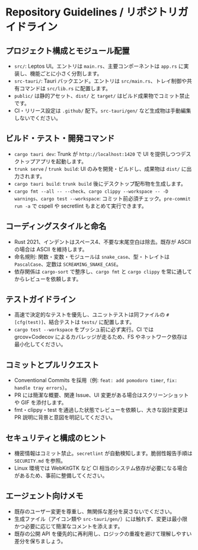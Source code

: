 # Repository Guidelines / リポジトリガイドライン

## プロジェクト構成とモジュール配置
- `src/`: Leptos UI。エントリは `main.rs`、主要コンポーネントは `app.rs` に実装し、機能ごとに小さく分割します。
- `src-tauri/`: Tauri バックエンド。エントリは `src/main.rs`、トレイ制御や共有コマンドは `src/lib.rs` に配置します。
- `public/` は静的アセット、`dist/` と `target/` はビルド成果物でコミット禁止です。
- CI・リリース設定は `.github/` 配下。`src-tauri/gen/` など生成物は手動編集しないでください。

## ビルド・テスト・開発コマンド
- `cargo tauri dev`: Trunk が `http://localhost:1420` で UI を提供しつつデスクトップアプリを起動します。
- `trunk serve` / `trunk build`: UI のみを開発・ビルドし、成果物は `dist/` に出力されます。
- `cargo tauri build`: `trunk build` 後にデスクトップ配布物を生成します。
- `cargo fmt --all -- --check`、`cargo clippy --workspace -- -D warnings`、`cargo test --workspace`: コミット前必須チェック。`pre-commit run -a` で cspell や secretlint もまとめて実行できます。

## コーディングスタイルと命名
- Rust 2021、インデントはスペース4、不要な末尾空白は除去。既存が ASCII の場合は ASCII を維持します。
- 命名規則: 関数・変数・モジュールは `snake_case`、型・トレイトは `PascalCase`、定数は `SCREAMING_SNAKE_CASE`。
- 依存関係は `cargo-sort` で整序し、`cargo fmt` と `cargo clippy` を常に通してからレビューを依頼します。

## テストガイドライン
- 高速で決定的なテストを優先し、ユニットテストは同ファイルの `#[cfg(test)]`、結合テストは `tests/` に配置します。
- `cargo test --workspace` をプッシュ前に必ず実行。CI では grcov+Codecov によるカバレッジが走るため、FS やネットワーク依存は最小化してください。

## コミットとプルリクエスト
- Conventional Commits を採用（例: `feat: add pomodoro timer`, `fix: handle tray errors`）。
- PR には簡潔な概要、関連 Issue、UI 変更がある場合はスクリーンショットや GIF を添付します。
- fmt・clippy・test を通過した状態でレビューを依頼し、大きな設計変更は PR 説明に背景と意図を明記してください。

## セキュリティと構成のヒント
- 機密情報はコミット禁止。`secretlint` が自動検知します。脆弱性報告手順は `SECURITY.md` を参照。
- Linux 環境では WebKitGTK など CI 相当のシステム依存が必要になる場合があるため、事前に整備してください。

## エージェント向けメモ
- 既存のユーザー変更を尊重し、無関係な差分を戻さないでください。
- 生成ファイル（アイコン類や `src-tauri/gen/`）には触れず、変更は最小限かつ必要に応じて簡潔なコメントを添えます。
- 既存の公開 API を優先的に再利用し、ロジックの重複を避けて理解しやすい差分を保ちましょう。
